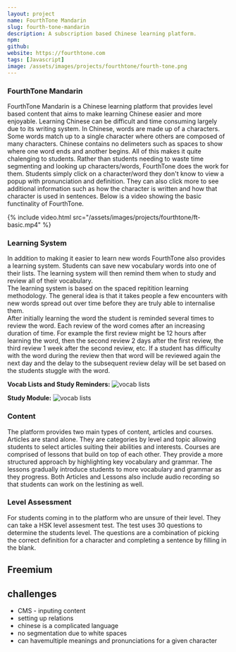 ```yaml
---
layout: project
name: FourthTone Mandarin
slug: fourth-tone-mandarin
description: A subscription based Chinese learning platform.
npm: 
github: 
website: https://fourthtone.com
tags: [Javascript]
image: /assets/images/projects/fourthtone/fourth-tone.png
---
```

### FourthTone Mandarin
FourthTone Mandarin is a Chinese learning platform that provides level based content that aims to make learning Chinese easier and more enjoyable. Learning Chinese can be difficult and time consuming largely due to its writing system. In Chinese, words are made up of a characters. Some words match up to a single character where others are composed of many characters. Chinese contains no delimeters such as spaces to show where one word ends and another begins. All of this makes it quite chalenging to students.
Rather than students needing to waste time segmenting and looking up characters/words, FourthTone does the work for them. Students simply click on a character/word they don't know to view a popup with pronunciation and definition. They can also click more to see additional information such as how the character is written and how that character is used in sentences. Below is a video showing the basic functinality of FourthTone.  

{% include video.html src="/assets/images/projects/fourthtone/ft-basic.mp4" %}

### Learning System
In addition to making it easier to learn new words FourthTone also provides a learning system. Students can save new vocabulary words into one of their lists. The learning system will then remind them when to study and review all of their vocabulary.  
The learning system is based on the spaced repitition learning methodology. The general idea is that it takes people a few encounters with new words spread out over time before they are truly able to internalise them.  
After initially learning the word the student is reminded several times to review the word. Each review of the word comes after an increasing duration of time. For example the first review might be 12 hours after learning the word, then the second review 2 days after the first review, the third review 1 week after the second review, etc. If a student has difficulty with the word during the review then that word  will be reviewed again the next day and the delay to the subsequent review delay will be set based on the students stuggle with the word.

**Vocab Lists and Study Reminders:**
![vocab lists](/assets/images/projects/fourthtone/ft-study.png)

**Study Module:**
![vocab lists](/assets/images/projects/fourthtone/ft-study-module.png)


### Content
The platform provides two main types of content, articles and courses. 
Articles are stand alone. They are categories by level and topic allowing students to select articles suiting their abilities and interests.
Courses are comprised of lessons that build on top of each other. They provide a more structured approach by highlighting key vocabulary and grammar. The lessons gradually introduce students to more vocabulary and grammar as they progress.
Both Articles and Lessons also include audio recording so that students can work on the lestining as well.

### Level Assessment
For students coming in to the platform who are unsure of their level. They can take a HSK level assesment test. The test uses 30 questions to determine the students level. The questions are a combination of picking the correct definition for a character and completing a sentence by filling in the blank. 


## Freemium


## challenges
- CMS - inputing content
- setting up relations 
- chinese is a complicated language
- no segmentation due to white spaces
- can havemultiple meanings and pronunciations for a given character
